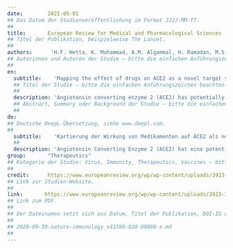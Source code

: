 ```yaml
---
date:        2021-05-01
## Das Datum der Studienveröffentlichung im Format JJJJ-MM-TT.
##
title:       European Review for Medical and Pharmacological Sciences
## Titel der Publikation, beispielweise The Lancet.
##
authors:      'H.F. Hetta, K. Muhammad, A.M. Algammal, H. Ramadan, M.S. Abdel-Rahman, M. Mabrok, G. Koneru, A.A. Elkady, G. El-Saber Batiha, Y. Waheed, N. Munawar & H.S.M. Farghaly'
## Autorinnen und Autoren der Studie – bitte die einfachen Anführungszeichen beachten!
##
en:
  subtitle:    'Mapping the effect of drugs on ACE2 as a novel target site for COVID-19 therapy'
  ## Titel der Studie – bitte die einfachen Anführungszeichen beachten!
  ##
  description: 'Angiotensin converting enzyme 2 (ACE2) has potentially conflicting roles in health and disease. COVID-19 coronavirus binds to human cells via ACE2 receptor, which is expressed on almost all body organs. Boosting the ACE2 receptor levels on heart and lung cells may provide more cellular enter to virus thereby worsening the infection. Therefore, among the drug targets, ACE2 is suggested as a vital target of COVID-19 therapy. This hypothesis is based on the protective role of the drugs acting on ACE2. Therefore, this review discusses the impact and challenges of using ACE2 as a target in the current therapy of COVID-19.'
  ## Abstract, Summary oder Background der Studie – bitte die einfachen Anführungszeichen beachten!
  ##
de: 
## Deutsche DeepL-Übersetzung, siehe www.deepl.com.
##
  subtitle:    'Kartierung der Wirkung von Medikamenten auf ACE2 als neuartigem Zielort für die COVID-19-Therapie'
  ##
  description: 'Angiotensin Converting Enzyme 2 (ACE2) hat eine potentiell widersprüchliche Rolle in Gesundheit und Krankheit. Das Coronavirus COVID-19 bindet an menschliche Zellen über den ACE2-Rezeptor, der in fast allen Körperorganen vorkommt. Eine Erhöhung der ACE2-Rezeptorwerte auf Herz- und Lungenzellen kann dem Virus mehr zellulären Zugang verschaffen und so die Infektion verschlimmern. Daher wird ACE2 als eines der wichtigsten Zielmoleküle für die COVID-19-Therapie vorgeschlagen. Diese Hypothese basiert auf der schützenden Rolle von Medikamenten, die auf ACE2 wirken. In dieser Übersicht werden daher die Auswirkungen und Herausforderungen der Verwendung von ACE2 als Ziel in der derzeitigen COVID-19-Therapie erörtert.'
group:       "Therapeutics"
## Kategorie der Studie: Virus, Immunity, Therapeutics, Vaccines – bitte die Anführungszeichen beachten!
##
credit:      https://www.europeanreview.org/wp/wp-content/uploads/3923-3932.pdf
## Link zur Studien-Website.
##
link:       https://www.europeanreview.org/wp/wp-content/uploads/3923-3932.pdf
## Link zum PDF.
##
## Der Dateinamen setzt sich aus Datum, Titel der Publikation, DOI-ID der Studie (nach dem letzten Slash) und der Dateiendung zusammen. Bitte den Unterstrich vor der DOI-ID beachten!
##
## 2020-09-30-nature-immunology_s41590-020-00808-x.md
##
---
```

<object data="{{ page.link }}" style='height:calc(100vh - 400px); width: 100%' type='application/pdf'></object>